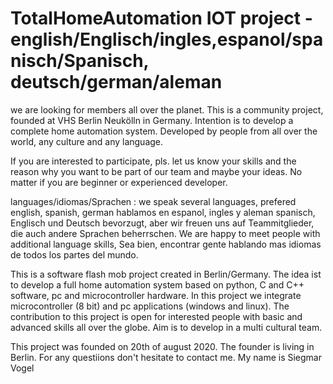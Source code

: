 # TotalHomeAutomation IOT project - english/Englisch/ingles,espanol/spanisch/Spanisch, deutsch/german/aleman
we are looking for members all over the planet.
This is a community project, founded at VHS Berlin Neukölln in Germany.
Intention is to develop a complete home automation system.
Developed by people from all over the world, any culture and any language. 

If you are interested to participate, pls. let us know your skills and the reason 
why you want to be part of our team and maybe your ideas. 
No matter if you are beginner or experienced developer.

languages/idiomas/Sprachen : we speak several languages, prefered english, spanish, german
hablamos en espanol, ingles y aleman
spanisch, Englisch und Deutsch bevorzugt, aber wir freuen uns auf Teammitglieder, die auch
andere Sprachen beherrschen. We are happy to meet people with additional language skills,
Sea bien, encontrar gente hablando mas idiomas de todos los partes del mundo.

This is a software flash mob project created in Berlin/Germany. 
The idea ist to develop a full home automation system based on python,
C and C++ software, pc and microcontroller hardware. In this project we integrate
microcontroller (8 bit) and pc applications (windows and linux). 
The contribution to this project is open for interested people with basic and advanced skills
all over the globe. Aim is to develop in a multi cultural team.

This project was founded on 20th of august 2020. The founder is living in Berlin.
For any questiions don't hesitate to contact me.
My name is Siegmar Vogel

